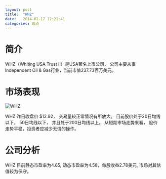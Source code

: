 ```yaml
---
layout: post
title:  "WHZ"
date:   2014-02-17 12:21:41
categories: 观点
---
```


# 简介
WHZ（Whiting USA Trust II）是USA著名上市公司，
公司主要从事Independent Oil & Gas行业，当前市值237.73百万美元。

# 市场表现

![WHZ](http://finviz.com/chart.ashx?t=WHZ&ty=c&ta=1&p=d&s=l)

WHZ 昨日收盘价 $12.92，
交易量较正常情况有所放大。
目前股价处于20日均线以下，
50日均线以下，
并且处于200日均线以上。
从短期市场走势来看，
股价走势平稳，投资者应减少无谓的操作。

# 公司分析
WHZ 目前静态市盈率为4.65, 动态市盈率为4.58，每股收益2.78美元,
市场对其估值较为保守。

